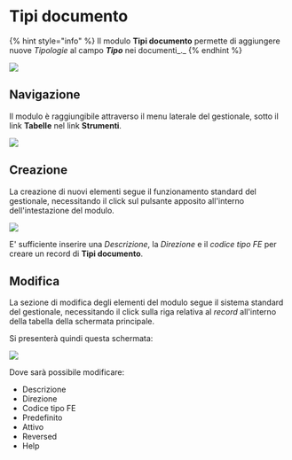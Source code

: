 # Tipi documento

{% hint style="info" %}
Il modulo **Tipi documento** permette di aggiungere nuove _Tipologie_ al campo _**Tipo**_ nei documenti_._
{% endhint %}

![](https://firebasestorage.googleapis.com/v0/b/gitbook-x-prod.appspot.com/o/spaces%2F-LZJeLg23eVDvrCv74U7-887967055%2Fuploads%2FQXYseQusPjWPii5YsWvJ%2Ffile.png?alt=media)

## Navigazione

Il modulo è raggiungibile attraverso il menu laterale del gestionale, sotto il link **Tabelle** nel link **Strumenti**.

![](https://firebasestorage.googleapis.com/v0/b/gitbook-x-prod.appspot.com/o/spaces%2F-LZJeLg23eVDvrCv74U7-887967055%2Fuploads%2F5qntYl89JAJUG0HE5imO%2Ffile.png?alt=media)

## Creazione

La creazione di nuovi elementi segue il funzionamento standard del gestionale, necessitando il click sul pulsante apposito all'interno dell'intestazione del modulo.

![](https://firebasestorage.googleapis.com/v0/b/gitbook-x-prod.appspot.com/o/spaces%2F-LZJeLg23eVDvrCv74U7-887967055%2Fuploads%2F4irYSmG2mex5eh6Wo7s2%2Ffile.png?alt=media)

E' sufficiente inserire una _Descrizione_, la _Direzione_ e il _codice tipo FE_  per creare un record di **Tipi documento**.

## Modifica

La sezione di modifica degli elementi del modulo segue il sistema standard del gestionale, necessitando il click sulla riga relativa al _record_ all'interno della tabella della schermata principale.

Si presenterà quindi questa schermata:

![](https://firebasestorage.googleapis.com/v0/b/gitbook-x-prod.appspot.com/o/spaces%2F-LZJeLg23eVDvrCv74U7-887967055%2Fuploads%2FAdT6ktqGzABZuUR02GZS%2Ffile.png?alt=media)

Dove sarà possibile modificare:

* Descrizione
* Direzione
* Codice tipo FE
* Predefinito
* Attivo
* Reversed
* Help

